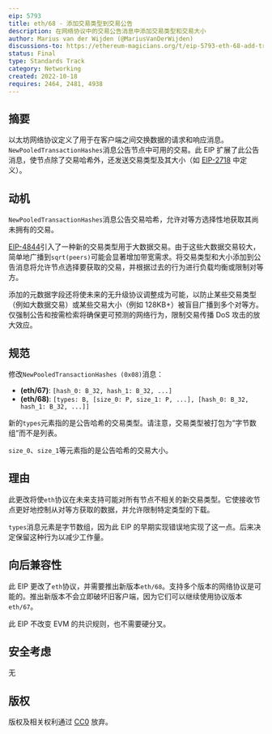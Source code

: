 ```yaml
---
eip: 5793
title: eth/68 - 添加交易类型到交易公告
description: 在网络协议中的交易公告消息中添加交易类型和交易大小
author: Marius van der Wijden (@MariusVanDerWijden)
discussions-to: https://ethereum-magicians.org/t/eip-5793-eth-68-add-transaction-type-to-tx-announcement/11364
status: Final
type: Standards Track
category: Networking
created: 2022-10-18
requires: 2464, 2481, 4938
---
```


## 摘要

以太坊网络协议定义了用于在客户端之间交换数据的请求和响应消息。`NewPooledTransactionHashes`消息公告节点中可用的交易。此 EIP 扩展了此公告消息，使节点除了交易哈希外，还发送交易类型及其大小（如 [EIP-2718](./eip-2718.md) 中定义）。

## 动机

`NewPooledTransactionHashes`消息公告交易哈希，允许对等方选择性地获取其尚未拥有的交易。

[EIP-4844](./eip-4844.md)引入了一种新的交易类型用于大数据交易。由于这些大数据交易较大，简单地广播到`sqrt(peers)`可能会显著增加带宽需求。将交易类型和大小添加到公告消息将允许节点选择要获取的交易，并根据过去的行为进行负载均衡或限制对等方。

添加的元数据字段还将使未来的无升级协议调整成为可能，以防止某些交易类型（例如大数据交易）或某些交易大小（例如 128KB+）被盲目广播到多个对等方。仅强制公告和按需检索将确保更可预测的网络行为，限制交易传播 DoS 攻击的放大效应。

## 规范

修改`NewPooledTransactionHashes (0x08)`消息：

* **(eth/67)**: `[hash_0: B_32, hash_1: B_32, ...]`
* **(eth/68)**: `[types: B, [size_0: P, size_1: P, ...], [hash_0: B_32, hash_1: B_32, ...]]`

新的`types`元素指的是公告哈希的交易类型。请注意，交易类型被打包为“字节数组”而不是列表。

`size_0`、`size_1`等元素指的是公告哈希的交易大小。

## 理由

此更改将使`eth`协议在未来支持可能对所有节点不相关的新交易类型。它使接收节点更好地控制从对等方获取的数据，并允许限制特定类型的下载。

`types`消息元素是字节数组，因为此 EIP 的早期实现错误地实现了这一点。后来决定保留这种行为以减少工作量。

## 向后兼容性

此 EIP 更改了`eth`协议，并需要推出新版本`eth/68`。支持多个版本的网络协议是可能的。推出新版本不会立即破坏旧客户端，因为它们可以继续使用协议版本`eth/67`。

此 EIP 不改变 EVM 的共识规则，也不需要硬分叉。

## 安全考虑

无

## 版权

版权及相关权利通过 [CC0](../LICENSE.md) 放弃。